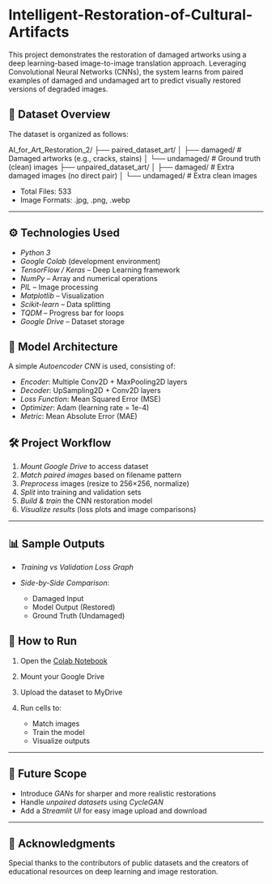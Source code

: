 # Intelligent-Restoration-of-Cultural-Artifacts
This project demonstrates the restoration of damaged artworks using a deep learning-based image-to-image translation approach. Leveraging Convolutional Neural Networks (CNNs), the system learns from paired examples of damaged and undamaged art to predict visually restored versions of degraded images.



## 📁 Dataset Overview

The dataset is organized as follows:


AI_for_Art_Restoration_2/
├── paired_dataset_art/
│   ├── damaged/        # Damaged artworks (e.g., cracks, stains)
│   └── undamaged/      # Ground truth (clean) images
├── unpaired_dataset_art/
│   ├── damaged/        # Extra damaged images (no direct pair)
│   └── undamaged/      # Extra clean images

* Total Files: 533
* Image Formats: .jpg, .png, .webp

---

## ⚙ Technologies Used

* *Python 3*
* *Google Colab* (development environment)
* *TensorFlow / Keras* – Deep Learning framework
* *NumPy* – Array and numerical operations
* *PIL* – Image processing
* *Matplotlib* – Visualization
* *Scikit-learn* – Data splitting
* *TQDM* – Progress bar for loops
* *Google Drive* – Dataset storage

## 🧠 Model Architecture

A simple *Autoencoder CNN* is used, consisting of:

* *Encoder*: Multiple Conv2D + MaxPooling2D layers
* *Decoder*: UpSampling2D + Conv2D layers
* *Loss Function*: Mean Squared Error (MSE)
* *Optimizer*: Adam (learning rate = 1e-4)
* *Metric*: Mean Absolute Error (MAE)


## 🛠 Project Workflow

1. *Mount Google Drive* to access dataset
2. *Match paired images* based on filename pattern
3. *Preprocess* images (resize to 256×256, normalize)
4. *Split* into training and validation sets
5. *Build & train* the CNN restoration model
6. *Visualize results* (loss plots and image comparisons)

---

## 📊 Sample Outputs

* *Training vs Validation Loss Graph*
* *Side-by-Side Comparison*:

  * Damaged Input
  * Model Output (Restored)
  * Ground Truth (Undamaged)

## 🚀 How to Run

1. Open the [Colab Notebook](https://colab.research.google.com/)
2. Mount your Google Drive
3. Upload the dataset to MyDrive
4. Run cells to:

   * Match images
   * Train the model
   * Visualize outputs

---

## 🔮 Future Scope

* Introduce *GANs* for sharper and more realistic restorations
* Handle *unpaired datasets* using *CycleGAN*
* Add a *Streamlit UI* for easy image upload and download

---

## 🙌 Acknowledgments

Special thanks to the contributors of public datasets and the creators of educational resources on deep learning and image restoration.
